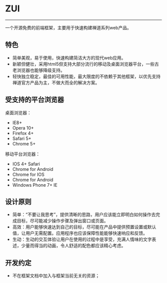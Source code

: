 # ZUI #

----------
一个开源免费的前端框架，主要用于快速构建禅道系列web产品。


## 特色 ##

- 简单美观，易于使用，快速构建简洁大方的现代web应用。
- 新颖但健壮，采用html5但支持大部分流行的移动及桌面浏览器平台，一些古老浏览器也能够降级支持。
- 轻快独立稳定，最佳的可用性能，最大限度的不依赖于其他框架，以优先支持禅道官方产品为主，不做大而全的解决方案。


## 受支持的平台浏览器 ##

桌面浏览器：

- IE8+
- Opera 10+
- Firefox 4+
- Safari 5+
- Chrome 5+

移动平台浏览器：

- IOS 4+ Safari
- Chrome for Android
- Chrome for IOS
- Chrome for Android
- Windows Phone 7+ IE


## 设计原则 ##

- 简单：“不要让我思考”，提供清晰的思路，用户应该能立即明白如何操作去完成目标，尽可能减少操作步骤及弹出窗口或页面。
- 高效：用户能够快速达到自己的目标，尽可能在产品中提供预置设置或默认值，让用户无需配置。应用程序也应该保障性能能够快速响应和反馈。
- 生动：生动的交互体验让用户在使用的过程中是享受，充满人情味的文字表述，少量而得当的动画，令人舒适的配色都应该精心考虑。


## 开发约定 ##

- 不在框架文档中加入与框架当前无关的资源；